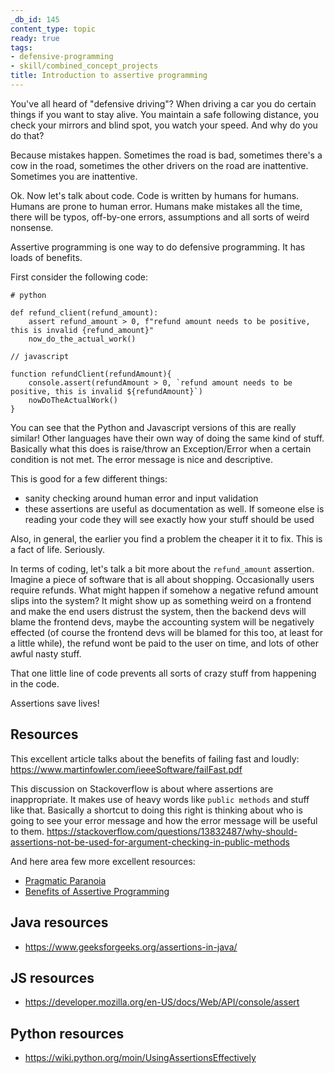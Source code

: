 ```yaml
---
_db_id: 145
content_type: topic
ready: true
tags:
- defensive-programming
- skill/combined_concept_projects
title: Introduction to assertive programming
---
```


You've all heard of "defensive driving"? When driving a car you do certain things if you want to stay alive. You maintain a safe following distance, you check your mirrors and blind spot, you watch your speed. And why do you do that?

Because mistakes happen. Sometimes the road is bad, sometimes there's a cow in the road, sometimes the other drivers on the road are inattentive. Sometimes you are inattentive.

Ok. Now let's talk about code. Code is written by humans for humans. Humans are prone to human error. Humans make mistakes all the time, there will be typos, off-by-one errors, assumptions and all sorts of weird nonsense.

Assertive programming is one way to do defensive programming. It has loads of benefits.

First consider the following code:

```
# python

def refund_client(refund_amount):
    assert refund_amount > 0, f"refund amount needs to be positive, this is invalid {refund_amount}"
    now_do_the_actual_work()

```

```
// javascript

function refundClient(refundAmount){
    console.assert(refundAmount > 0, `refund amount needs to be positive, this is invalid ${refundAmount}`)
    nowDoTheActualWork()
}

```

You can see that the Python and Javascript versions of this are really similar! Other languages have their own way of doing the same kind of stuff. Basically what this does is raise/throw an Exception/Error when a certain condition is not met. The error message is nice and descriptive.

This is good for a few different things:

- sanity checking around human error and input validation
- these assertions are useful as documentation as well. If someone else is reading your code they will see exactly how your stuff should be used

Also, in general, the earlier you find a problem the cheaper it it to fix. This is a fact of life. Seriously.

In terms of coding, let's talk a bit more about the `refund_amount` assertion. Imagine a piece of software that is all about shopping. Occasionally users require refunds. What might happen if somehow a negative refund amount slips into the system? It might show up as something weird on a frontend and make the end users distrust the system, then the backend devs will blame the frontend devs, maybe the accounting system will be negatively effected (of course the frontend devs will be blamed for this too, at least for a little while), the refund wont be paid to the user on time, and lots of other awful nasty stuff.

That one little line of code prevents all sorts of crazy stuff from happening in the code.

Assertions save lives!

## Resources

This excellent article talks about the benefits of failing fast and loudly:
https://www.martinfowler.com/ieeeSoftware/failFast.pdf

This discussion on Stackoverflow is about where assertions are inappropriate. It makes use of heavy words like `public methods` and stuff like that. Basically a shortcut to doing this right is thinking about who is going to see your error message and how the error message will be useful to them.
https://stackoverflow.com/questions/13832487/why-should-assertions-not-be-used-for-argument-checking-in-public-methods

And here area few more excellent resources:
 
- [Pragmatic Paranoia](https://www.informit.com/articles/article.aspx?p=2982114&seqNum=3)
- [Benefits of Assertive Programming](https://stackoverflow.com/questions/787643/benefits-of-assertive-programming)

## Java resources

- https://www.geeksforgeeks.org/assertions-in-java/

## JS resources

- https://developer.mozilla.org/en-US/docs/Web/API/console/assert

## Python resources

- https://wiki.python.org/moin/UsingAssertionsEffectively